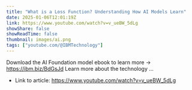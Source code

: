 ```yaml
---
title: "What is a Loss Function? Understanding How AI Models Learn"
date: 2025-01-06T12:01:19Z
link: https://www.youtube.com/watch?v=v_ueBW_5dLg
showShare: false
showReadTime: false
thumbnail: images/ai.png
tags: ["youtube.com/@IBMTechnology"]
---
```

Download the AI Foundation model ebook to learn more → https://ibm.biz/BdGsJd Learn more about the technology ...

- Link to article: https://www.youtube.com/watch?v=v_ueBW_5dLg